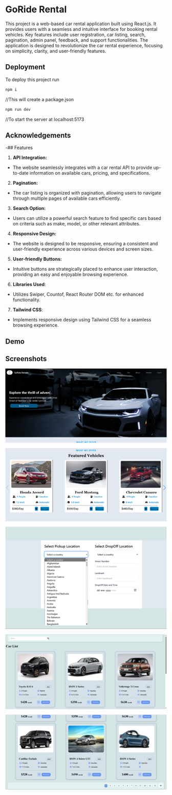 # GoRide Rental

This project is a web-based car rental application built using React.js. It provides users with a seamless and intuitive interface for booking rental vehicles. Key features include user registration, car listing, search, pagination, admin panel, feedback, and support functionalities. The application is designed to revolutionize the car rental experience, focusing on simplicity, clarity, and user-friendly features.


## Deployment

To deploy this project run

```bash
npm i  
```
//This will create a package.json

```bash
npm run dev
```
//To start the server at localhost:5173


## Acknowledgements

 -## Features

1. **API Integration:**
- The website seamlessly integrates with a car rental API to provide up-to-date information on available cars, pricing, and specifications.

2. **Pagination:**
- The car listing is organized with pagination, allowing users to navigate through multiple pages of available cars efficiently.

3. **Search Option:**
- Users can utilize a powerful search feature to find specific cars based on criteria such as make, model, or other relevant attributes.

4. **Responsive Design:**
- The website is designed to be responsive, ensuring a consistent and user-friendly experience across various devices and screen sizes.

5. **User-friendly Buttons:**
- Intuitive buttons are strategically placed to enhance user interaction, providing an easy and enjoyable browsing experience.

6. **Libraries Used**:
- Utilizes Swiper, Countof, React Router DOM etc. for enhanced functionality.

7. **Tailwind CSS**: 
- Implements responsive design using Tailwind CSS for a seamless browsing experience.



## Demo


## Screenshots
![LandingPage](https://github.com/PrakashM7781/Car_rental/blob/main/car-rental/public/img/Screenshot%202024-04-24%20163253.png?raw=true)

![Offering](https://github.com/PrakashM7781/Car_rental/blob/main/car-rental/public/img/offers.png?raw=true)

![BookingDetails](https://github.com/PrakashM7781/Car_rental/blob/main/car-rental/public/img/api.png?raw=true)

![CarsList](https://github.com/PrakashM7781/carseller/blob/master/public/images/Screenshot%202024-01-15%20124919.png?raw=true)

![Pagination](https://github.com/PrakashM7781/carseller/blob/master/public/images/Screenshot%202024-01-15%20124950.png?raw=true)
